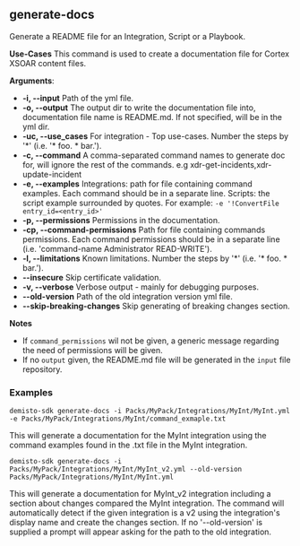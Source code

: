 ## generate-docs
Generate a README file for an Integration, Script or a Playbook.

**Use-Cases**
This command is used to create a documentation file for Cortex XSOAR content files.

**Arguments**:
* **-i, --input**
Path of the yml file.
* **-o, --output**
The output dir to write the documentation file into, documentation file name is README.md. If not specified, will be in the yml dir.
* **-uc, --use_cases**
For integration - Top use-cases. Number the steps by '*' (i.e. '\* foo. * bar.').
* **-c, --command**
A comma-separated command names to generate doc for, will ignore the rest of the commands. e.g xdr-get-incidents,xdr-update-incident
* **-e, --examples**
Integrations: path for file containing command examples. Each command should be in a separate line.
  Scripts: the script example surrounded by quotes. For example: `-e '!ConvertFile entry_id=<entry_id>'`
* **-p, --permissions**
Permissions in the documentation.
* **-cp, --command-permissions**
Path for file containing commands permissions. Each command permissions should be in a separate line (i.e. 'command-name Administrator READ-WRITE').
* **-l, --limitations**
Known limitations. Number the steps by '*' (i.e. '\* foo. * bar.').
* **--insecure**
Skip certificate validation.
* **-v, --verbose**
Verbose output - mainly for debugging purposes.
* **--old-version**
Path of the old integration version yml file.
* **--skip-breaking-changes**
Skip generating of breaking changes section.

**Notes**
* If `command_permissions` wil not be given, a generic message regarding the need of permissions will be given.
* If no `output` given, the README.md file will be generated in the `input` file repository.

### Examples
```
demisto-sdk generate-docs -i Packs/MyPack/Integrations/MyInt/MyInt.yml -e Packs/MyPack/Integrations/MyInt/command_exmaple.txt
```
This will generate a documentation for the MyInt integration using the command examples found in the .txt file in the MyInt integration.

```
demisto-sdk generate-docs -i Packs/MyPack/Integrations/MyInt/MyInt_v2.yml --old-version Packs/MyPack/Integrations/MyInt/MyInt.yml
```
This will generate a documentation for MyInt_v2 integration including a section about changes compared the MyInt integration.
The command will automatically detect if the given integration is a v2 using the integration's display name and create the changes section.
If no '--old-version' is supplied a prompt will appear asking for the path to the old integration.
